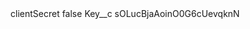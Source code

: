 <?xml version="1.0" encoding="UTF-8"?>
<CustomMetadata xmlns="http://soap.sforce.com/2006/04/metadata" xmlns:xsi="http://www.w3.org/2001/XMLSchema-instance" xmlns:xsd="http://www.w3.org/2001/XMLSchema">
    <label>clientSecret</label>
    <protected>false</protected>
    <values>
        <field>Key__c</field>
        <value xsi:type="xsd:string">sOLucBjaAoinO0G6cUevqknN</value>
    </values>
</CustomMetadata>
